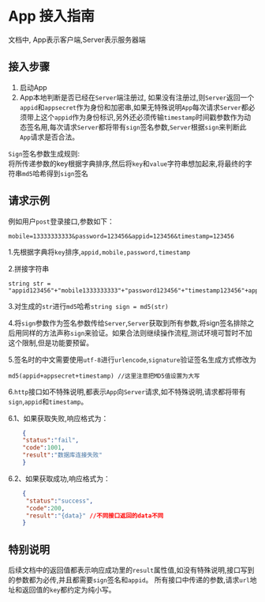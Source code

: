 App 接入指南
================

文档中, App表示客户端,Server表示服务器端

接入步骤
----------------
1. 启动App  
2. App本地判断是否已经在`Server`端注册过, 如果没有注册过,则`Server`返回一个`appid`和`appsecret`作为身份和加密串,如果无特殊说明`App`每次请求`Server`都必须带上这个`appid`作为身份标识,另外还必须传输`timestamp`时间戳参数作为动态签名用,每次请求`Server`都将带有`sign`签名参数,`Server`根据`sign`来判断此`App`请求是否合法。

`Sign`签名参数生成规则:  
将所传递参数的key根据字典排序,然后将`key`和`value`字符串想加起来,将最终的字符串`md5`哈希得到`sign`签名  

请求示例
----------------

例如用户`post`登录接口,参数如下：

    mobile=13333333333&password=123456&appid=123456&timestamp=123456

1.先根据字典将`key`排序,`appid,mobile,password,timestamp`

2.拼接字符串

    string str =
    "appid123456"+"mobile1333333333"+"password123456"+"timestamp123456"+appsecret

3.对生成的`str`进行`md5`哈希`string sign = md5(str)`

4.将`sign`参数作为签名参数传给`Server`,`Server`获取到所有参数,将sign签名排除之后用同样的方法声称`sign`来验证。如果合法则继续操作流程,测试环境可暂时不加这个限制,但是功能要预留。

5.签名时的中文需要使用`utf-8`进行`urlencode`,`signature`验证签名生成方式修改为

    md5(appid+appsecret+timestamp) //这里注意把MD5值设置为大写

6.`http`接口如不特殊说明,都表示`App`向`Server`请求,如不特殊说明,请求都将带有`sign`,`appid`和`timestamp`。

6.1、如果获取失败,响应格式为：
```json
    {
    "status":"fail",
    "code":1001,
    "result":"数据库连接失败"
    }
```

6.2、如果获取成功,响应格式为：
```json
    {
     "status":"success",
     "code":200,
     "result":"{data}" //不同接口返回的data不同
    }
```

特别说明
----------------

后续文档中的返回值都表示响应成功里的`result`属性值,如没有特殊说明,接口写到的参数都为必传,并且都需要`sign`签名和`appid`。
所有接口中传递的参数,请求`url`地址和返回值的`key`都约定为纯小写。